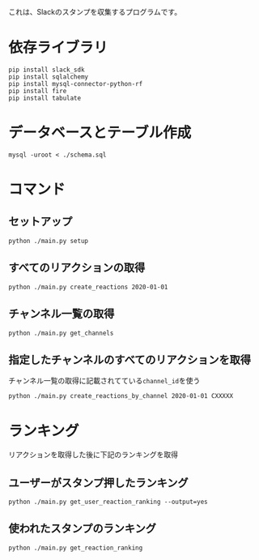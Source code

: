 
これは、Slackのスタンプを収集するプログラムです。

# 依存ライブラリ

```
pip install slack_sdk
pip install sqlalchemy
pip install mysql-connector-python-rf
pip install fire
pip install tabulate
```

# データベースとテーブル作成

```
mysql -uroot < ./schema.sql
```

# コマンド

## セットアップ

```
python ./main.py setup
```

## すべてのリアクションの取得

```
python ./main.py create_reactions 2020-01-01
```

## チャンネル一覧の取得

```
python ./main.py get_channels
```

## 指定したチャンネルのすべてのリアクションを取得

チャンネル一覧の取得に記載されてている`channel_id`を使う

```
python ./main.py create_reactions_by_channel 2020-01-01 CXXXXX
```

# ランキング
リアクションを取得した後に下記のランキングを取得

## ユーザーがスタンプ押したランキング

```
python ./main.py get_user_reaction_ranking --output=yes
```

## 使われたスタンプのランキング

```
python ./main.py get_reaction_ranking
```
